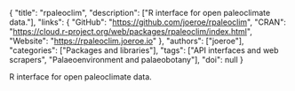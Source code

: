 {
  "title": "rpaleoclim",
  "description": ["R interface for open paleoclimate data."],
  "links": {
    "GitHub": "https://github.com/joeroe/rpaleoclim",
    "CRAN": "https://cloud.r-project.org/web/packages/rpaleoclim/index.html",
    "Website": "https://rpaleoclim.joeroe.io"
  },
  "authors": ["joeroe"],
  "categories": ["Packages and libraries"],
  "tags": ["API interfaces and web scrapers", "Palaeoenvironment and palaeobotany"],
  "doi": null
}

<!-- Generated by csv2md.R – do not edit by hand -->

R interface for open paleoclimate data.